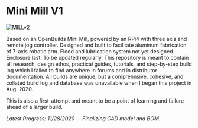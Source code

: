 # Mini Mill V1

<img src="https://i.ibb.co/xSJMjRZ/MILLv2.png" alt="MILLv2" border="0">

Based on an OpenBuilds Mini Mill, powered by an RPi4 with three axis and remote jog controller. Designed and built to facilitate aluminum fabrication of 7-axis robotic arm. Flood and lubrication system not yet designed. Enclosure last. To be updated regularly. This repository is meant to contain all research, design ethos, practical guides, tutorials, and step-by-step build log which I failed to find anywhere in forums and in distributor documentation. All builds are unique, but a comprehnsive, cohesive, and collated build log and database was unavailable when I began this project in Aug. 2020. 

This is also a first-attempt and meant to be a point of learning and failure ahead of a larger build. 

_Latest Progress: 
11/28/2020 -- Finalizing CAD model and BOM._




